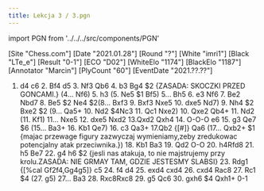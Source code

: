 ```yaml
---
title: Lekcja 3 / 3.pgn
---
```


import PGN from '../../../src/components/PGN'

<PGN>
﻿[Site "Chess.com"]
[Date "2021.01.28"]
[Round "?"]
[White "imri1"]
[Black "LTe_e"]
[Result "0-1"]
[ECO "D02"]
[WhiteElo "1174"]
[BlackElo "1187"]
[Annotator "Marcin"]
[PlyCount "60"]
[EventDate "2021.??.??"]

1. d4 c6 2. Bf4 d5 3. Nf3 Qb6 4. b3 Bg4 $2 {ZASADA: SKOCZKI PRZED GONCAMI.} (4... Nf6) 5. h3 (5. Ne5 $1 Bf5) 5... Bh5 6. e3 Nf6 7. Be2 Nbd7 8. Be5 $2 Ne4 $2(8... Bxf3 9. Bxf3 Nxe5 10. dxe5 Nd7) 9. Nh4 $2 Bxe2 $2 (9... Qa5+ 10. Nd2 $4Nc3 11. Qc1 Nxe2) 10. Qxe2 Qb4+ 11. Nd2 (11. Kf1) 11... Nxe5 12. dxe5 Nxd2 13.Qxd2 Qxh4 14. O-O-O e6 15. g3 Qe7 $6 (15... Ba3+ 16. Kb1 Qe7) 16. c3 Qa3+ 17.Qb2 {[#]} Qa6 (17... Qxb2+ $1 {majac przewage figury zazwyczaj wymieniamy,zeby zredukowac potencjalny atak przeciwnika.}) 18. Kb1 Ba3 19. Qd2 O-O 20. h4Rfd8 21. h5 Be7 22. g4 h6 $2 {jesli nas atakuja, to nie majstrujemy przy krolu.ZASADA: NIE GRMAY TAM, GDZIE JESTESMY SLABSI} 23. Rdg1 {[%cal Gf2f4,Gg4g5]} c5 24. f4 d4 25. exd4 cxd4 26. cxd4 Rac8 27. Rc1 $4 (27. g5) 27... Ba3 28. Rxc8Rxc8 29. g5 Qc6 30. gxh6 $4 Qxh1+ 0-1


</PGN>
